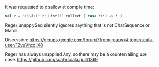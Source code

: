 It was requested to disallow at compile time:
```scala
val r = "(\\d+)".r; List(1) collect { case r(i) => i }
```

Regex.unapplySeq silently ignores anything that is not CharSequence or Match.

Discussion:
https://groups.google.com/forum/?fromgroups=#!topic/scala-user/F2vuVhxo_X8

Regex has always unapplied Any, so there may be a countervailing use case.
https://github.com/scala/scala/pull/1369
